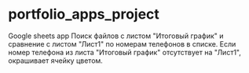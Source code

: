 # portfolio_apps_project
Google sheets app
Поиск файлов с листом "Итоговый график" и сравнение с листом "Лист1" по номерам телефонов в списке. Если номер телефона из листа "Итоговый график" отсутствует на "Лист1",
окрашивает ячейку цветом.
